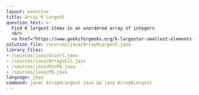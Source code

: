```yaml
---
layout: exercise
title: Array K Largest
question_text: >-
  Find K largest items in an unordered array of integers
  <br>
  <a href="https://www.geeksforgeeks.org/k-largestor-smallest-elements-in-an-array">www.geeksforgeeks.org</a>
solution_file: /sources/java/ArrayKLargest.java
library_files:
- /sources/java/Assert.java
- /sources/java/ArrayUtil.java
- /sources/java/MinPQ.java
- /sources/java/PQ.java
language: java
command: javac ArrayKLargest.java && java ArrayKLargest
---
```


